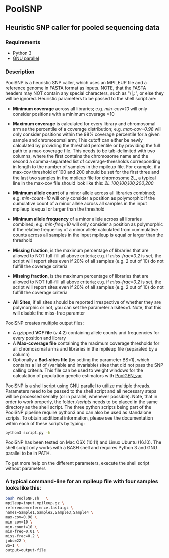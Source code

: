 # PoolSNP

## Heuristic SNP caller for pooled sequencing data

### Requirements

-   Python 3
-   [GNU parallel](https://www.gnu.org/software/parallel/)

### Description

PoolSNP is a heuristic SNP caller, which uses an MPILEUP file and a reference genome in FASTA format as inputs. NOTE, that the FASTA headers may NOT contain any special characters, such as "/\|,:", or else they will be ignored. Heuristic parameters to be passed to the shell script are:

-   **Minimum coverage** across all libraries; e.g. _min-cov=10_ will only consider positions with a minimum coverage >10

-   **Maximum coverage** is calculated for every library and chromosomal arm as the percentile of a coverage distribution; e.g. _max-cov=0.98_ will only consider positions within the 98% coverage percentile for a given sample and chromosomal arm; This cutoff can either be newly calculated by providing the threshold percentile or by providing the full path to a max-coverage file. This needs to be tab-delimited with two columns, where the first contains the chromosome name and the second a comma-separated list of coverage-thresholds corresponding in length to the number of samples in the mpileup file. For example, if a max-cov threshold of 100 and 200 should be set for the first three and the last two samples in the mpileup file for chromosome 2L, a typical line in the max-cov file should look like this: _2L 100,100,100,200,200_

-   **Minimum allele count** of a minor allele across all libraries combined; e.g. _min-count=10_ will only consider a position as polymorphic if the cumulative count of a minor allele across all samples in the input mpileup is equal or larger than the threshold

-   **Minimum allele frequency** of a minor allele across all libraries combined; e.g. _min-freq=10_ will only consider a position as polymorphic if the relative frequency of a minor allele calculated from cummulative counts across all samples in the input mpileup is equal or larger than the threshold

-   **Missing fraction**, is the maximum percentage of libraries that are allowed to NOT full-fill all above criteria; e.g. if _miss-frac=0.2_ is set, the script will report sites even if 20% of all samples (e.g. 2 out of 10) do not fulfill the coverage criteria

-   **Missing fraction**, is the maximum percentage of libraries that are allowed to NOT full-fill all above criteria; e.g. if _miss-frac=0.2_ is set, the script will report sites even if 20% of all samples (e.g. 2 out of 10) do not fulfill the coverage criteria

-   **All Sites**, if all sites should be reported irrespective of whether they are polymorphic or not, you can set the parameter allsites=1. Note, that this will disable the miss-frac paramter

PoolSNP creates multiple output files:

-   A gzipped **VCF file** (v.4.2) containing  allele counts and frequencies for every position and library
-   A **Max-coverage file** containing the maximum coverage thresholds for all chromosomal arms and libraries in the mpileup file (separated by a column)
-   Optionally a **Bad-sites file** (by setting the parameter BS=1), which contains a list of (variable and invariable) sites that did not pass the SNP calling criteria. This file can be used to weight windows for the calculation of population genetic estimators with [PoolGEN_var](https://github.com/capoony/DrosEU_pipeline#d-calculation-of-unbiased-population-genetics-estimators-tajimas-pi-wattersons-theta-and-tajimas-d)

PoolSNP is a shell script using GNU parallel to utilize multiple threads. Parameters need to be passed to the shell script and all necessary steps will be processed serially (or in parallel, whenever possible). Note, that in order to work properly, the folder _/scripts_ needs to be placed in the same directory as the shell script. The three python scripts being part of the PoolSNP pipeline require python3 and can also be used as standalone scripts. To obtain additional information, please see the documentation within each of these scripts by typing:

```bash
python3 script.py -h
```

PoolSNP has been tested on Mac OSX (10.11) and Linux Ubuntu (16.10). The shell script only works with a BASH shell and requires Python 3 and GNU parallel to be  in PATH.

To get more help on the different parameters, execute the shell script without parameters

### A typical command-line for an mpileup file with four samples looks like this:

```bash
bash PoolSNP.sh   \
mpileup=input.mpileup.gz \
reference=reference.fasta.gz \
names=Sample1,Sample2,Sample3,Sample4 \
max-cov=0.98 \
min-cov=10 \
min-count=10 \
min-freq=0.01 \
miss-frac=0.2 \
jobs=22 \
BS=1 \
output=output-file
```

